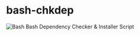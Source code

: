 # bash-chkdep
![Bash](https://img.shields.io/badge/Bash-4EAA25?style=for-the-badge&logo=gnubash&logoColor=white)
Bash Dependency Checker &amp; Installer Script

